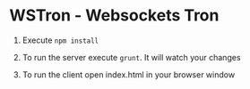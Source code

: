 # WSTron - Websockets Tron

1. Execute `npm install`

2. To run the server execute `grunt`. It will watch your changes

3. To run the client open index.html in your browser window
